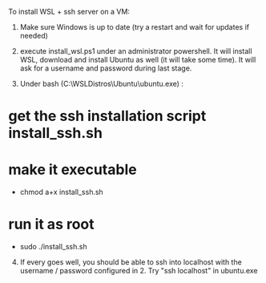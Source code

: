 To install WSL + ssh server on a VM:

1. Make sure Windows is up to date (try a restart and wait for updates
if needed)

2. execute install_wsl.ps1 under an administrator powershell. It will install WSL,
download and install Ubuntu as well (it will take some time). It will
ask for a username and password during last stage.

3. Under bash (C:\WSLDistros\Ubuntu\ubuntu.exe) :
  # get the ssh installation script install_ssh.sh
  # make it executable
  - chmod a+x install_ssh.sh
  # run it as root
  - sudo ./install_ssh.sh

4. If every goes well, you should be able to ssh into localhost with the
username / password configured in 2. Try "ssh localhost" in ubuntu.exe
